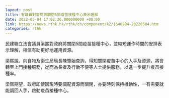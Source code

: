 ```yaml
---
layout: post
title: 有議員對當局將關閉5間疫苗接種中心表示理解
date: 2022-05-04 17:02:26.000000000 +08:00
link: https://news.rthk.hk/rthk/ch/component/k2/1646984-20220504.htm
categories: rthk
---
```


民建聯立法會議員梁熙對政府將關閉5間疫苗接種中心，並縮短運作時間的安排表示理解，相信有助更好地運用資源。

梁熙說，向食物及衞生局局長陳肇始查詢，得知關閉疫苗中心的人手及資源，將會轉至上門接種服務，從而為長者及行動不便等人士提供服務，以進一步提升疫苗接種率。

梁熙期望，政府即使因現時要調配資源而關閉，亦要時刻保持機動性，一有需要就能調回人手，啟動疫苗接種中心。
